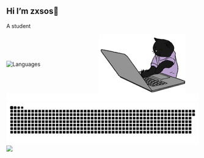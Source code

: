 ## Hi I’m zxsos👋  
A student

<!--
Here are some ideas to get you started:
🔭 I’m currently working on Java  
🌱 I’m currently learning Rust
- 👯 I’m looking to collaborate on ...
- 🤔 I’m looking for help with ...
- 💬 Ask me about ...
- 📫 How to reach me: ...
- 😄 Pronouns: ...
- ⚡ Fun fact: ...
-->

<div style="display: flex; gap: 15px; align-items: center;">
<img src="https://github-readme-stats.vercel.app/api/top-langs/?username=zxsos&layout=donut&show_icons=true&bg_color=00000000" width="45%" alt="Languages" >
<img src="share/hacker_a.gif" width="45%" alt="coding" > 
</div>
<img src="share/line.gif" height="20" width="100%" alt="line">  
<picture>  
    <source media="(prefers-color-scheme: dark)"  
            srcset="https://raw.githubusercontent.com/zxsos/zxsos/output/snake-dark.svg"/>  
    <source media="(prefers-color-scheme: light)"  
            srcset="https://raw.githubusercontent.com/zxsos/zxsos/output/snake.svg"/>  
    <img alt="github-snake" src="https://raw.githubusercontent.com/zxsos/zxsos/output/snake.svg"/>
</picture>  
<picture>  
    <source            srcset="https://github-readme-stats.vercel.app/api?username=zxsos&show_icons=true&theme=dark"  
            media="(prefers-color-scheme: dark)"  
    />  
    <source            srcset="https://github-readme-stats.vercel.app/api?  
    username=zxsos&show_icons=true"            media="(prefers-color-scheme: light),   
    (prefers-color-scheme: no-preference)"  
    />  
    <img src="https://github-readme-stats.vercel.app/api?username=zxsos&show_icons=true"/>  
</picture>
